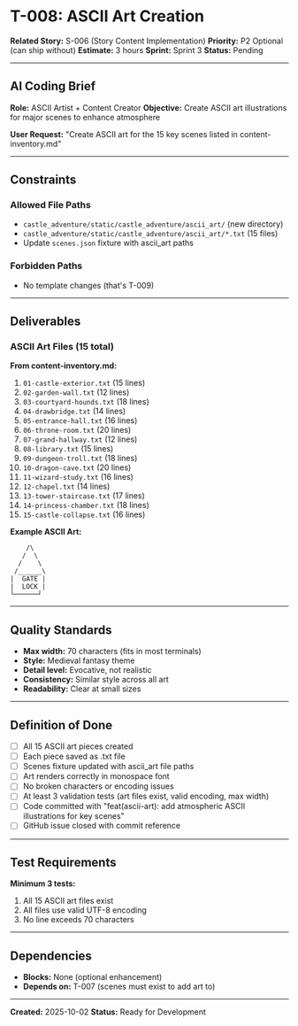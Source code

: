 # T-008: ASCII Art Creation

**Related Story:** S-006 (Story Content Implementation)
**Priority:** P2 Optional (can ship without)
**Estimate:** 3 hours
**Sprint:** Sprint 3
**Status:** Pending

---

## AI Coding Brief

**Role:** ASCII Artist + Content Creator
**Objective:** Create ASCII art illustrations for major scenes to enhance atmosphere

**User Request:** "Create ASCII art for the 15 key scenes listed in content-inventory.md"

---

## Constraints

### Allowed File Paths
- `castle_adventure/static/castle_adventure/ascii_art/` (new directory)
- `castle_adventure/static/castle_adventure/ascii_art/*.txt` (15 files)
- Update `scenes.json` fixture with ascii_art paths

### Forbidden Paths
- No template changes (that's T-009)

---

## Deliverables

### ASCII Art Files (15 total)

**From content-inventory.md:**
1. `01-castle-exterior.txt` (15 lines)
2. `02-garden-wall.txt` (12 lines)
3. `03-courtyard-hounds.txt` (18 lines)
4. `04-drawbridge.txt` (14 lines)
5. `05-entrance-hall.txt` (16 lines)
6. `06-throne-room.txt` (20 lines)
7. `07-grand-hallway.txt` (12 lines)
8. `08-library.txt` (15 lines)
9. `09-dungeon-troll.txt` (18 lines)
10. `10-dragon-cave.txt` (20 lines)
11. `11-wizard-study.txt` (16 lines)
12. `12-chapel.txt` (14 lines)
13. `13-tower-staircase.txt` (17 lines)
14. `14-princess-chamber.txt` (18 lines)
15. `15-castle-collapse.txt` (16 lines)

**Example ASCII Art:**
```
    /\
   /  \
  /    \
 /______\
|  GATE |
|  LOCK |
└──────┘
```

---

## Quality Standards

- **Max width:** 70 characters (fits in most terminals)
- **Style:** Medieval fantasy theme
- **Detail level:** Evocative, not realistic
- **Consistency:** Similar style across all art
- **Readability:** Clear at small sizes

---

## Definition of Done

- [ ] All 15 ASCII art pieces created
- [ ] Each piece saved as .txt file
- [ ] Scenes fixture updated with ascii_art file paths
- [ ] Art renders correctly in monospace font
- [ ] No broken characters or encoding issues
- [ ] At least 3 validation tests (art files exist, valid encoding, max width)
- [ ] Code committed with "feat(ascii-art): add atmospheric ASCII illustrations for key scenes"
- [ ] GitHub issue closed with commit reference

---

## Test Requirements

**Minimum 3 tests:**
1. All 15 ASCII art files exist
2. All files use valid UTF-8 encoding
3. No line exceeds 70 characters

---

## Dependencies

- **Blocks:** None (optional enhancement)
- **Depends on:** T-007 (scenes must exist to add art to)

---

**Created:** 2025-10-02
**Status:** Ready for Development
